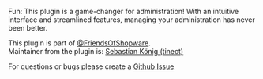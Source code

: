 Fun: This plugin is a game-changer for administration! With an intuitive interface and streamlined features, managing your administration has never been better.

This plugin is part of [@FriendsOfShopware](https://store.shopware.com/en/friends-of-shopware.html).  
Maintainer from the plugin is: [Sebastian König (tinect)](https://github.com/tinect)

For questions or bugs please create a [Github Issue](https://github.com/FriendsOfShopware/FroshNicerAdmin/issues/new)
